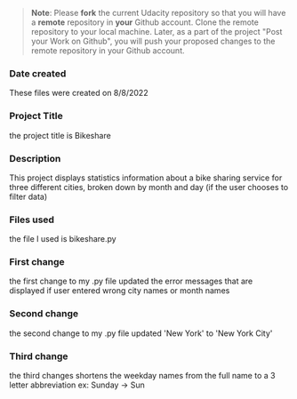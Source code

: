 >**Note**: Please **fork** the current Udacity repository so that you will have a **remote** repository in **your** Github account. Clone the remote repository to your local machine. Later, as a part of the project "Post your Work on Github", you will push your proposed changes to the remote repository in your Github account.

### Date created
These files were created on 8/8/2022

### Project Title
the project title is Bikeshare

### Description
This project displays statistics information about a bike sharing service for three different cities,
broken down by month and day (if the user chooses to filter data)

### Files used
the file I used is bikeshare.py

### First change
the first change to my .py file updated the error messages that are displayed if user entered wrong city names or month names

### Second change 
the second change to my .py file updated 'New York' to 'New York City'

### Third change
the third changes shortens the weekday names from the full name to a 3 letter abbreviation ex: Sunday -> Sun
